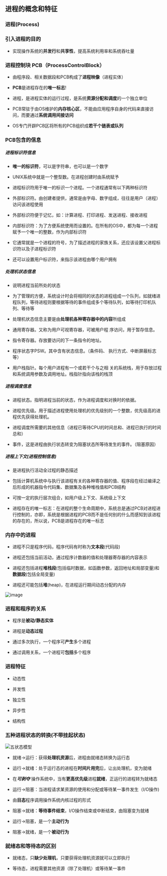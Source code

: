 ## 进程的概念和特征

### 进程(Process)

### 引入进程的目的

- 实现操作系统的**并发行**和**共享性**，提高系统利用率和系统吞吐量

### 进程控制块 PCB（ProcessControlBlock）

- 由程序段、相关数据段和PCB构成了**进程映像**（进程实体）

- **PCB**是进程存在的**唯一标志**!

- 进程，是进程实体的运行过程，是系统**资源分配和调度**的一个独立单位

- PCB常驻于由OS维护的**内存核心区**，不能由应用程序自身的代码来直接访问，而要通过**系统调用间接访问**

- OS专门开辟PCB区将所有的PCB组织成**若干个链表或队列**

### PCB包含的信息

##### 进程标识符信息

- **唯一的标识符**，可以是字符串，也可以是一个数字

- UNIX系统中就是一个整型数。在进程创建时由系统赋予

- 进程标识符用于唯一的标识一个进程。一个进程通常有以下两种标识符

- 外部标识符。由创建者提供，通常是由字母、数字组成，往往是用户（进程）访问该进程使用

- 外部标识符便于记忆，如：计算进程、打印进程、发送进程、接收进程

- 内部标识符：为了方便系统使用而设置的。在所有的OS中，都为每一个进程赋予一个唯一的整数，作为内部标识符

- 它通常就是一个进程的符号，为了描述进程的家族关系，还应该设置父进程标识符以及子进程标识符

- 还可以设置用户标识符，来指示该进程由哪个用户拥有

##### 处理机状态信息

- 说明进程当前所处的状态

- 为了管理的方便，系统设计时会将相同的状态的进程组成一个队列，如就绪进程队列，等待进程则要根据等待的事件组成多个等待队列，如等待打印机队列、等待等

- 处理机状态信息主要是由**处理机各种寄存器中的内容**所组成

- 通用寄存器。又称为用户可视寄存器，可被用户程 序访问，用于暂存信息。

- 指令寄存器。存放要访问的下一条指令的地址。

- 程序状态字PSW。其中含有状态信息。（条件码、 执行方式、中断屏蔽标志等）

- 用户栈指针。每个用户进程有一个或若干个与之相 关的系统栈，用于存放过程和系统调用参数及调用地址。栈指针指向该栈的栈顶

##### 进程调度信息

- 进程状态。指明进程当前的状态，作为进程调度和对换时的依据。

- 进程优先级。用于描述进程使用处理机的优先级别的一个整数，优先级高的进程优先获得处理机。

- 进程调度所需要的其他信息（进程已等待CPU的时间总和、进程已执行的时间总和）

- 事件，这是进程由执行状态转变为阻塞状态所等待发生的事件。（阻塞原因）

##### 进程上下文(进程控制信息)

- 是进程执行活动全过程的静态描述

- 包括计算机系统中与执行该进程有关的各种寄存器的值、程序段在经过编译之后形成的机器指令代码集、数据集及各种堆栈值和PCB结构

- 可按一定的执行层次组合，如用户级上下文、系统级上下文

- 进程存在的唯一标志：在进程的整个生命周期中，系统总是通过PCB对进程进行控制的，亦即，系统是根据进程的PCB而不是任何别的什么而感知到该进程的存在的，所以说，PCB是进程存在的唯一标志

### 内存中的进程

- 进程不只是程序代码，程序代码有时称为**文本段**(代码段)

- 进程还包括当前活动，通过程序计数器的值和处理器寄存器的内容表示

- 进程还包括进程**堆栈段**(包括临时数据，如函数参数，返回地址和局部变量)和**数据段**(包括全局变量)

- 进程还可能包括**堆**(heap)，在进程运行期间动态分配的内存

![image](https://github.com/YC-L/Postgraduate-examination/blob/Operating-System/imgs/Process-in-memory.png)

### 进程和程序的关系

- 程序是**被动/静态实体**

- 进程是**动态过程**

- 通过多次执行，一个程序可**产生**多个进程

- 通过调用关系，一个进程可**包括**多个程序

### 进程特征

- 动态性

- 并发性

- 独立性

- 异步性

- 结构性

### 五种进程状态的转换(不带挂起状态)

![五状态模型](https://github.com/YC-L/Postgraduate-examination/blob/Operating-System/imgs/%E4%BA%94%E7%8A%B6%E6%80%81%E6%A8%A1%E5%9E%8B.png "五状态模型")

- 就绪->运行：获得**处理机资源**后，进程由就绪态转换为运行态

- 运行->就绪：处于运行态的进程在**时间片用完**后，让出处理机，变为就绪
- 在***可剥夺*** 操作系统中，当有**更高优先级**进程**就绪**，正运行的进程转为就绪态

- 运行->阻塞：当进程请求某资源的使用和分配或等待某一事件发生（I/O操作)
- 由**目态**程序调用操作系统内核过程的形式

- 阻塞->就绪：**等待事件结束**，I/O操作结束或中断结束，由阻塞变为就绪

- 运行->阻塞，是一个**主动行为**

- 阻塞->就绪，是一个**被动行为**

### 就绪态和等待态的区别

- 就绪态，只**缺少处理机**，只要获得处理机资源就可以立即执行

- 等待态，进程需要其他资源（除了处理机）或等待某一事件


